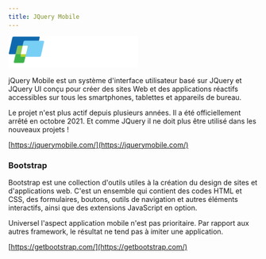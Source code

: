 ```yaml
---
title: JQuery Mobile
---
```


<img src="jquery-mobile.png" height="64">

jQuery Mobile est un système d'interface utilisateur basé sur JQuery et JQuery UI conçu pour créer des sites Web et des applications réactifs accessibles sur tous les smartphones, tablettes et appareils de bureau.

Le projet n'est plus actif depuis plusieurs années. Il a été officiellement arrêté en octobre 2021. Et comme JQuery il ne doit plus être utilisé dans les nouveaux projets !

[https://jquerymobile.com/](https://jquerymobile.com/)

### Bootstrap

Bootstrap est une collection d'outils utiles à la création du design de sites et d'applications web. C'est un ensemble qui contient des codes HTML et CSS, des formulaires, boutons, outils de navigation et autres éléments interactifs, ainsi que des extensions JavaScript en option.

Universel l'aspect application mobile n'est pas prioritaire. Par rapport aux autres framework, le résultat ne tend pas à imiter une application.

[https://getbootstrap.com/](https://getbootstrap.com/)
